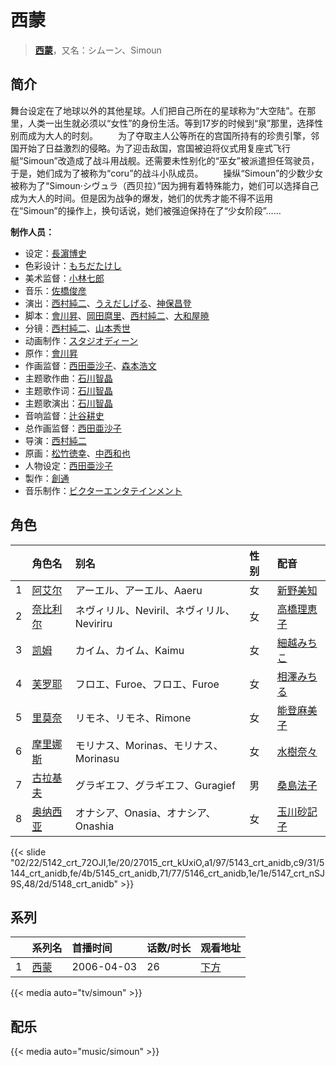 # 西蒙


> <u>**[西蒙](https://bgm.tv/subject/3755)**</u>，又名：シムーン、Simoun

## 简介

舞台设定在了地球以外的其他星球。人们把自己所在的星球称为“大空陆”。在那里，人类一出生就必须以“女性”的身份生活。等到17岁的时候到“泉”那里，选择性别而成为大人的时刻。
　　为了夺取主人公等所在的宫国所持有的珍贵引擎，邻国开始了日益激烈的侵略。为了迎击敌国，宫国被迫将仪式用复座式飞行艇“Simoun”改造成了战斗用战舰。还需要未性别化的“巫女”被派遣担任驾驶员，于是，她们成为了被称为“coru”的战斗小队成员。
　　操纵“Simoun”的少数少女被称为了“Simoun·シヴュラ（西贝拉）”因为拥有着特殊能力，她们可以选择自己成为大人的时间。但是因为战争的爆发，她们的优秀才能不得不运用在“Simoun”的操作上，换句话说，她们被强迫保持在了“少女阶段”……

**制作人员：**
- 设定：[長濵博史](https://bgm.tv/person/729)
- 色彩设计：[もちだたけし](https://bgm.tv/person/765)
- 美术监督：[小林七郎](https://bgm.tv/person/6333)
- 音乐：[佐橋俊彦](https://bgm.tv/person/72)
- 演出：[西村純二](https://bgm.tv/person/853)、[うえだしげる](https://bgm.tv/person/502)、[神保昌登](https://bgm.tv/person/11738)
- 脚本：[會川昇](https://bgm.tv/person/529)、[岡田麿里](https://bgm.tv/person/538)、[西村純二](https://bgm.tv/person/853)、[大和屋暁](https://bgm.tv/person/1184)
- 分镜：[西村純二](https://bgm.tv/person/853)、[山本秀世](https://bgm.tv/person/11876)
- 动画制作：[スタジオディーン](https://bgm.tv/person/181)
- 原作：[會川昇](https://bgm.tv/person/529)
- 作画监督：[西田亜沙子](https://bgm.tv/person/620)、[森本浩文](https://bgm.tv/person/20171)
- 主题歌作曲：[石川智晶](https://bgm.tv/person/6596)
- 主题歌作词：[石川智晶](https://bgm.tv/person/6596)
- 主题歌演出：[石川智晶](https://bgm.tv/person/6596)
- 音响监督：[辻谷耕史](https://bgm.tv/person/1327)
- 总作画监督：[西田亜沙子](https://bgm.tv/person/620)
- 导演：[西村純二](https://bgm.tv/person/853)
- 原画：[松竹徳幸](https://bgm.tv/person/2878)、[中西和也](https://bgm.tv/person/32387)
- 人物设定：[西田亜沙子](https://bgm.tv/person/620)
- 製作：[創通](https://bgm.tv/person/182)
- 音乐制作：[ビクターエンタテインメント](https://bgm.tv/person/41)

## 角色

|     |   角色名   |   别名  | 性别 |  配音  |
|:--- |:------  |:----      |:---  |:--   |
| 1 | [阿艾尔](https://bgm.tv/character/5142) | アーエル、アーエル、Aaeru | 女 | [新野美知](https://bgm.tv/person/4776) |
| 2 | [奈比利尔](https://bgm.tv/character/27015) | ネヴィリル、Neviril、ネヴィリル、Neviriru | 女 | [高橋理恵子](https://bgm.tv/person/3974) |
| 3 | [凯姆](https://bgm.tv/character/5143) | カイム、カイム、Kaimu | 女 | [細越みちこ](https://bgm.tv/person/4778) |
| 4 | [芙罗耶](https://bgm.tv/character/5144) | フロエ、Furoe、フロエ、Furoe | 女 | [相澤みちる](https://bgm.tv/person/4777) |
| 5 | [里莫奈](https://bgm.tv/character/5145) | リモネ、リモネ、Rimone | 女 | [能登麻美子](https://bgm.tv/person/3827) |
| 6 | [摩里娜斯](https://bgm.tv/character/5146) | モリナス、Morinas、モリナス、Morinasu | 女 | [水樹奈々](https://bgm.tv/person/1) |
| 7 | [古拉基夫](https://bgm.tv/character/5147) | グラギエフ、グラギエフ、Guragief | 男 | [桑島法子](https://bgm.tv/person/3867) |
| 8 | [奥纳西亚](https://bgm.tv/character/5148) | オナシア、Onasia、オナシア、Onashia | 女 | [玉川砂記子](https://bgm.tv/person/4171) |

{{< slide "02/22/5142_crt_72OJI,1e/20/27015_crt_kUxiO,a1/97/5143_crt_anidb,c9/31/5144_crt_anidb,fe/4b/5145_crt_anidb,71/77/5146_crt_anidb,1e/1e/5147_crt_nSJ9S,48/2d/5148_crt_anidb" >}}

## 系列

|     | 系列名 | 首播时间       | 话数/时长 | 观看地址        |
|:----|:----|:-----------|:------|:------------|
| 1   |[西蒙](https://bgm.tv/subject/3755)| 2006-04-03 | 26    | [下方](#id-1) |

{{< media auto="tv/simoun" >}}

## 配乐

{{< media auto="music/simoun" >}}
